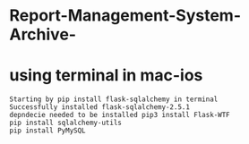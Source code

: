 # Report-Management-System-Archive-
# using terminal in mac-ios
    Starting by pip install flask-sqlalchemy in terminal
    Successfully installed flask-sqlalchemy-2.5.1
    depndecie needed to be installed pip3 install Flask-WTF
    pip install sqlalchemy-utils
    pip install PyMySQL
